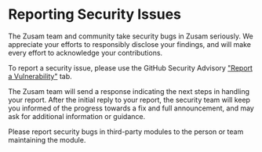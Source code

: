 # Reporting Security Issues

The Zusam team and community take security bugs in Zusam seriously. We appreciate your efforts to responsibly disclose your findings, and will make every effort to acknowledge your contributions.

To report a security issue, please use the GitHub Security Advisory ["Report a Vulnerability"](https://github.com/zusam/zusam/security/advisories/new) tab.

The Zusam team will send a response indicating the next steps in handling your report. After the initial reply to your report, the security team will keep you informed of the progress towards a fix and full announcement, and may ask for additional information or guidance.

Please report security bugs in third-party modules to the person or team maintaining the module. 